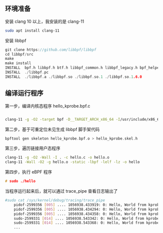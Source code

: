 ## 环境准备

安装 clang 10 以上，我安装的是 clang-11

```sh
sudo apt install clang-11
```

安装 libbpf
```c
git clone https://github.com/libbpf/libbpf
cd libbpf/src 
make 
make install
INSTALL  bpf.h libbpf.h btf.h libbpf_common.h libbpf_legacy.h bpf_helpers.h bpf_helper_defs.h bpf_tracing.h bpf_endian.h bpf_core_read.h skel_internal.h libbpf_version.h usdt.bpf.h
INSTALL  ./libbpf.pc
INSTALL  ./libbpf.a ./libbpf.so ./libbpf.so.1 ./libbpf.so.1.6.0
```

## 编译运行程序

第一步，编译内核态程序 hello_kprobe.bpf.c

```sh

clang-11 -g -O2 -target bpf -D__TARGET_ARCH_x86_64 -I/usr/include/x86_64-linux-gnu -I. -c hello_kprobe.bpf.c -o hello_kprobe.bpf.o
```

第二步，基于可重定位未见生成 libbpf 脚手架代码

```c
bpftool gen skeleton hello_kprobe.bpf.o > hello_kprobe.skel.h
```

第三步，遍历链接用户态程序

```sh
clang-11 -g -O2 -Wall -I . -c hello.c -o hello.o
clang-11 -Wall -O2 -g hello.o -static -lbpf -lelf -lz -o hello
```

第四步，执行 eBPF 程序

```c
# sudo ./hello 
```

当程序运行起来后，就可以通过 trace_pipe 查看日志输出了

```sh
#sudo cat /sys/kernel/debug/tracing/trace_pipe
	pidof-2599356 [005] .... 1056938.433919: 0: Hello, World from kprobe!
	pidof-2599356 [005] .... 1056938.434294: 0: Hello, World from kprobe!
	pidof-2599356 [005] .... 1056938.434358: 0: Hello, World from kprobe!
	sudo-2599331 [014] .... 1056938.543342: 0: Hello, World from kprobe!
	sudo-2599331 [014] .... 1056938.543368: 0: Hello, World from kprobe!
	...
```



